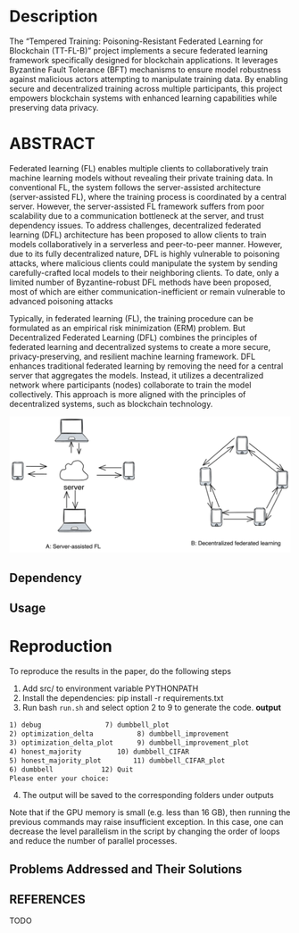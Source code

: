 # Description 
The “Tempered Training: Poisoning-Resistant Federated Learning for Blockchain (TT-FL-B)” project implements a secure federated learning framework specifically designed for blockchain applications. It leverages Byzantine Fault Tolerance (BFT) mechanisms to ensure model robustness against malicious actors attempting to manipulate training data. By enabling secure and decentralized training across multiple participants, this project empowers blockchain systems with enhanced learning capabilities while preserving data privacy.

# ABSTRACT
Federated learning (FL) enables multiple clients to collaboratively train machine learning models without revealing their private training data. In conventional FL, the system follows the server-assisted architecture (server-assisted FL), where the training process is coordinated by a central server. However, the server-assisted FL framework suffers from poor scalability due to a communication bottleneck at the server, and trust dependency issues. To address challenges, decentralized federated learning (DFL) architecture has been proposed to allow clients to train models collaboratively in a serverless and peer-to-peer manner. However, due to its fully decentralized nature, DFL is highly vulnerable to poisoning attacks, where malicious clients could manipulate the system by sending carefully-crafted local models to their neighboring clients. To date, only a limited number of Byzantine-robust DFL methods have been proposed, most of which are either communication-inefficient or remain vulnerable to advanced poisoning attacks

Typically, in federated learning (FL), the training procedure can be formulated as an empirical risk minimization (ERM) problem. But Decentralized Federated Learning (DFL) combines the principles of federated learning and decentralized systems to create a more secure, privacy-preserving, and resilient machine learning framework. DFL enhances traditional federated learning by removing the need for a central server that aggregates the models. Instead, it utilizes a decentralized network where participants (nodes) collaborate to train the model collectively. This approach is more aligned with the principles of decentralized systems, such as blockchain technology.

![alt text](assets/image.png)

## Dependency

## Usage

# Reproduction
To reproduce the results in the paper, do the following steps

1. Add src/ to environment variable PYTHONPATH
2. Install the dependencies: pip install -r requirements.txt
3. Run bash `run.sh` and select option 2 to 9 to generate the code.
**output**
```
1) debug		        7) dumbbell_plot
2) optimization_delta	        8) dumbbell_improvement
3) optimization_delta_plot      9) dumbbell_improvement_plot
4) honest_majority	       10) dumbbell_CIFAR
5) honest_majority_plot	       11) dumbbell_CIFAR_plot
6) dumbbell		       12) Quit
Please enter your choice: 
```
4. The output will be saved to the corresponding folders under outputs

Note that if the GPU memory is small (e.g. less than 16 GB), then running the previous commands may raise insufficient exception. In this case, one can decrease the level parallelism in the script by changing the order of loops and reduce the number of parallel processes.


## Problems Addressed and Their Solutions



## REFERENCES
TODO
